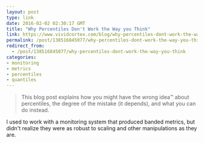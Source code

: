 ```yaml
---
layout: post
type: link
date: 2016-02-02 02:30:17 GMT
title: "Why Percentiles Don't Work the Way you Think"
link: https://www.vividcortex.com/blog/why-percentiles-dont-work-the-way-you-think
permalink: /post/138516845077/why-percentiles-dont-work-the-way-you-think
redirect_from: 
  - /post/138516845077/why-percentiles-dont-work-the-way-you-think
categories:
- monitoring
- metrics
- percentiles
- quantiles
---
```


<p><blockquote>This blog post explains how you might have the wrong idea™ about percentiles, the degree of the mistake (it depends), and what you can do instead.</blockquote>
<p>I used to work with a monitoring system that produced banded metrics, but didn't realize they were as robust to scaling and other manipulations as they are.</p></p>
